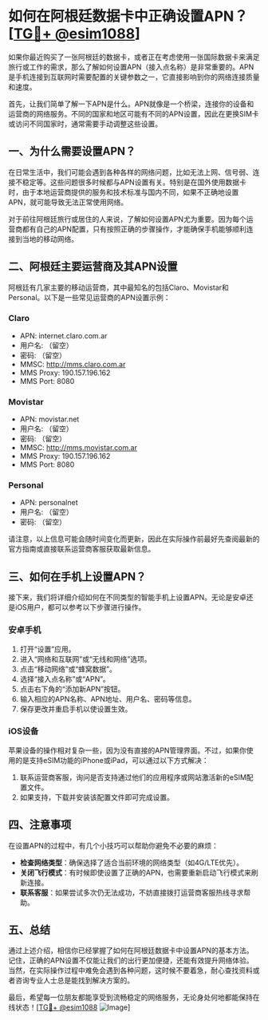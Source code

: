 # 如何在阿根廷数据卡中正确设置APN？[[TG💪+ @esim1088](https://t.me/s/esim1088)]

如果你最近购买了一张阿根廷的数据卡，或者正在考虑使用一张国际数据卡来满足旅行或工作的需求，那么了解如何设置APN（接入点名称）是非常重要的。APN是手机连接到互联网时需要配置的关键参数之一，它直接影响到你的网络连接质量和速度。

首先，让我们简单了解一下APN是什么。APN就像是一个桥梁，连接你的设备和运营商的网络服务。不同的国家和地区可能有不同的APN设置，因此在更换SIM卡或访问不同国家时，通常需要手动调整这些设置。

## 一、为什么需要设置APN？

在日常生活中，我们可能会遇到各种各样的网络问题，比如无法上网、信号弱、连接不稳定等。这些问题很多时候都与APN设置有关。特别是在国外使用数据卡时，由于本地运营商提供的服务和技术标准与国内不同，如果不正确地设置APN，就可能导致无法正常使用网络。

对于前往阿根廷旅行或居住的人来说，了解如何设置APN尤为重要。因为每个运营商都有自己的APN配置，只有按照正确的步骤操作，才能确保手机能够顺利连接到当地的移动网络。

## 二、阿根廷主要运营商及其APN设置

阿根廷有几家主要的移动运营商，其中最知名的包括Claro、Movistar和Personal。以下是一些常见运营商的APN设置示例：

### Claro
- APN: internet.claro.com.ar
- 用户名: （留空）
- 密码: （留空）
- MMSC: http://mms.claro.com.ar
- MMS Proxy: 190.157.196.162
- MMS Port: 8080

### Movistar
- APN: movistar.net
- 用户名: （留空）
- 密码: （留空）
- MMSC: http://mms.movistar.com.ar
- MMS Proxy: 190.157.196.162
- MMS Port: 8080

### Personal
- APN: personalnet
- 用户名: （留空）
- 密码: （留空）

请注意，以上信息可能会随时间变化而更新，因此在实际操作前最好先查阅最新的官方指南或直接联系运营商客服获取最新信息。

## 三、如何在手机上设置APN？

接下来，我们将详细介绍如何在不同类型的智能手机上设置APN。无论是安卓还是iOS用户，都可以参考以下步骤进行操作。

### 安卓手机
1. 打开“设置”应用。
2. 进入“网络和互联网”或“无线和网络”选项。
3. 点击“移动网络”或“蜂窝数据”。
4. 选择“接入点名称”或“APN”。
5. 点击右下角的“添加新APN”按钮。
6. 输入相应的APN名称、APN地址、用户名、密码等信息。
7. 保存更改并重启手机以使设置生效。

### iOS设备
苹果设备的操作相对复杂一些，因为没有直接的APN管理界面。不过，如果你使用的是支持eSIM功能的iPhone或iPad，可以通过以下方式解决：
1. 联系运营商客服，询问是否支持通过他们的应用程序或网站激活新的eSIM配置文件。
2. 如果支持，下载并安装该配置文件即可完成设置。

## 四、注意事项

在设置APN的过程中，有几个小技巧可以帮助你避免不必要的麻烦：
- **检查网络类型**：确保选择了适合当前环境的网络类型（如4G/LTE优先）。
- **关闭飞行模式**：有时候即使设置了正确的APN，也需要重新启动飞行模式来刷新连接。
- **联系客服**：如果尝试多次仍无法成功，不妨直接拨打运营商客服热线寻求帮助。

## 五、总结

通过上述介绍，相信你已经掌握了如何在阿根廷数据卡中设置APN的基本方法。记住，正确的APN设置不仅能让我们的出行更加便捷，还能有效提升网络体验。当然，在实际操作过程中难免会遇到各种问题，这时候不要着急，耐心查找资料或者咨询专业人士总是能找到解决方案的。

最后，希望每一位朋友都能享受到流畅稳定的网络服务，无论身处何地都能保持在线状态！[[TG💪+ @esim1088](https://t.me/s/esim1088) ![Image](https://i.postimg.cc/4NQfJmqS/Snipaste-2025-05-13-00-14-12.png)]